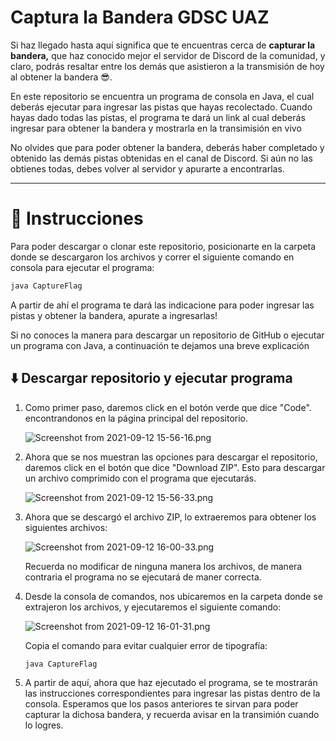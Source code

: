 # Captura la Bandera GDSC UAZ

Si haz llegado hasta aquí significa que te encuentras cerca de **capturar la bandera,** que haz conocido mejor el servidor de Discord de la comunidad, y claro, podrás resaltar entre los demás que asistieron a la transmisión de hoy al obtener la bandera 😎. 

En este repositorio se encuentra un programa de consola en Java, el cual deberás ejecutar para ingresar las pistas que hayas recolectado. Cuando hayas dado todas las pistas, el programa te dará un link al cual deberás ingresar para obtener la bandera y mostrarla en la transimisión en vivo

No olvides que para poder obtener la bandera, deberás haber completado y obtenido las demás pistas obtenidas en el canal de Discord. Si aún no las obtienes todas, debes volver al servidor y apurarte a encontrarlas.

---

# 📑 Instrucciones

Para poder descargar o clonar este repositorio, posicionarte en la carpeta donde se descargaron los archivos y correr el siguiente comando en consola para ejecutar el programa:

```bash
java CaptureFlag
```

A partir de ahí el programa te dará las indicacione para poder ingresar las pistas y obtener la bandera, apurate a ingresarlas!

Si no conoces la manera para descargar un repositorio de GitHub o ejecutar un programa con Java, a continuación te dejamos una breve explicación

## ⬇️ Descargar repositorio y ejecutar programa

1. Como primer paso, daremos click en el botón verde que dice "Code". encontrandonos en la página principal del repositorio.

    ![Screenshot from 2021-09-12 15-56-16.png](Captura%20la%20Bandera%20GDSC%20UAZ%20dc5d2985740542729c85ad82a6411aed/Screenshot_from_2021-09-12_15-56-16.png)

2. Ahora que se nos muestran las opciones para descargar el repositorio, daremos click en el botón que dice "Download ZIP". Esto para descargar un archivo comprimido con el programa que ejecutarás.

    ![Screenshot from 2021-09-12 15-56-33.png](Captura%20la%20Bandera%20GDSC%20UAZ%20dc5d2985740542729c85ad82a6411aed/Screenshot_from_2021-09-12_15-56-33.png)

3. Ahora que se descargó el archivo ZIP, lo extraeremos para obtener los siguientes archivos: 

    ![Screenshot from 2021-09-12 16-00-33.png](Captura%20la%20Bandera%20GDSC%20UAZ%20dc5d2985740542729c85ad82a6411aed/Screenshot_from_2021-09-12_16-00-33.png)

    Recuerda no modificar de ninguna manera los archivos, de manera contraria el programa no se ejecutará de maner correcta.

4. Desde la consola de comandos, nos ubicaremos en la carpeta donde se extrajeron los archivos, y ejecutaremos el siguiente comando:

    ![Screenshot from 2021-09-12 16-01-31.png](Captura%20la%20Bandera%20GDSC%20UAZ%20dc5d2985740542729c85ad82a6411aed/Screenshot_from_2021-09-12_16-01-31.png)

    Copia el comando para evitar cualquier error de tipografía:

    ```bash
    java CaptureFlag
    ```

5. A partir de aquí, ahora que haz ejecutado el programa, se te mostrarán las instrucciones correspondientes para ingresar las pistas dentro de la consola. Esperamos que los pasos anteriores te sirvan para poder capturar la dichosa bandera, y recuerda avisar en la transimión cuando lo logres.